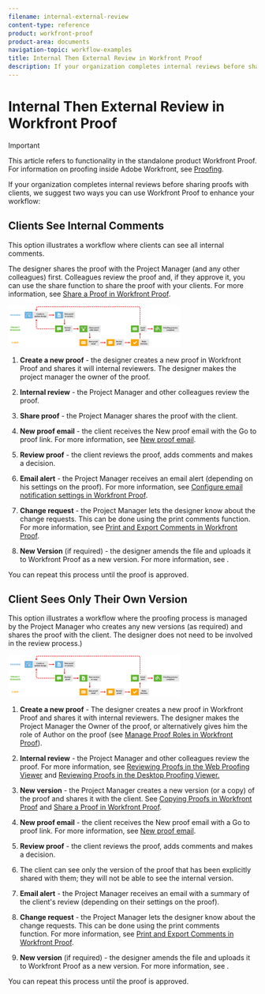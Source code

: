 ```yaml
---
filename: internal-external-review
content-type: reference
product: workfront-proof
product-area: documents
navigation-topic: workflow-examples
title: Internal Then External Review in Workfront Proof
description: If your organization completes internal reviews before sharing proofs with clients, we suggest two ways you can use Workfront Proof to enhance your workflow:
---
```


# Internal Then External Review in Workfront Proof

>[!IMPORTANT]
>
>This article refers to functionality in the standalone product Workfront Proof. For information on proofing inside Adobe Workfront, see [Proofing](../../../review-and-approve-work/proofing/proofing.md).

If your organization completes internal reviews before sharing proofs with clients, we suggest two ways you can use Workfront Proof to enhance your workflow:

## Clients See Internal Comments

This option illustrates a workflow where clients can see all internal comments.

The designer shares the proof with the Project Manager (and any other colleagues) first. Colleagues review the proof and, if they approve it, you can use the share function to share the proof with your clients. For more information, see [Share a Proof in Workfront Proof](../../../workfront-proof/wp-work-proofsfiles/share-proofs-and-files/share-proof.md).

![internal_external_-_option_A.png](assets/internal-external---option-a-350x86.png)

1. **Create a new proof** -&nbsp;the designer creates a new proof in Workfront Proof and shares it will internal reviewers. The designer makes the project manager the owner&nbsp;of the proof.
1. **Internal review** - the Project Manager and other colleagues review the proof.
1. **Share proof** - the Project Manager shares the proof with the client.
1. **New proof email** - the client receives the New proof email with the Go to proof link. For more information, see [New proof email](../../../workfront-proof/wp-emailsntfctns/proof-notifications-and-reminders/new-proof-email.md).

1. **Review proof** - the client reviews the proof, adds comments&nbsp;and makes a decision. 
1. **Email alert** - the Project Manager receives an email alert (depending on his settings on the proof). For more information, see [Configure email notification settings in Workfront Proof](../../../workfront-proof/wp-emailsntfctns/email-alerts/config-email-notification-settings-wp.md).

1. **Change request** - the Project Manager lets the designer know about the change requests. This can be done using the print comments function. For more information, see [Print and Export Comments in Workfront Proof](../../../workfront-proof/wp-work-proofsfiles/organize-your-work/print-and-export-comments.md).

1. **New Version** (if required) - the designer amends the file and uploads it to Workfront Proof as a new version. For more information, see .

You can repeat this process until the proof is approved.

## Client Sees Only Their Own Version

This option illustrates a workflow where the proofing process is managed by the Project Manager who creates any new versions (as required) and shares the proof with the client. The designer does not need to be involved in the review process.)

![internal_external_-_option_B.png](assets/internal-external---option-b-350x86.png)

1. **Create a new proof** - The designer creates a new proof in Workfront Proof and shares it with internal reviewers. The designer makes the Project Manager the Owner&nbsp;of the proof, or alternatively gives him the role of Author&nbsp;on the proof (see [Manage Proof Roles in Workfront Proof](../../../workfront-proof/wp-work-proofsfiles/share-proofs-and-files/manage-proof-roles.md)).

1. **Internal review** - the Project Manager and other colleagues review the proof. For more information, see [Reviewing Proofs in the Web Proofing Viewer](https://support.workfront.com/hc/en-us/sections/115000275214-Reviewing-Proofs-in-the-Web-Proofing-Viewer) and [Reviewing Proofs in the Desktop Proofing Viewer.](https://support.workfront.com/hc/en-us/sections/360000686434-Reviewing-Proofs-in-the-Desktop-Proofing-Viewer)

1. **New version** - the Project Manager creates a new version (or a copy) of the proof and shares it with the client. See [Copying Proofs in Workfront Proof](../../../workfront-proof/wp-work-proofsfiles/create-proofs-and-files/copy-proofs.md) and [Share a Proof in Workfront Proof](../../../workfront-proof/wp-work-proofsfiles/share-proofs-and-files/share-proof.md).

1. **New proof email** - the client receives the New proof email with a Go to proof link.&nbsp;For more information, see [New proof email](../../../workfront-proof/wp-emailsntfctns/proof-notifications-and-reminders/new-proof-email.md).

1. **Review proof** - the client reviews the proof, adds comments and makes a decision.
1. The client can see only the version of the proof that has been explicitly shared with them; they will not be able to see the internal version.
1. **Email alert** - the Project Manager receives an email with a summary of the client's review (depending on their settings on the proof).
1. **Change request** - the Project Manager lets the designer know about the change requests. This can be done using the print comments function.&nbsp;For more information, see [Print and Export Comments in Workfront Proof](../../../workfront-proof/wp-work-proofsfiles/organize-your-work/print-and-export-comments.md).

1. **New version** (if required) - the designer amends the file and uploads it to Workfront Proof as a new version. For more information, see .

You can repeat this process until the proof is approved. 

